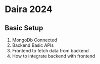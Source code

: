 # Daira 2024

## Basic Setup

1. MongoDb Connected
2. Backend Basic APIs
3. Frontend to fetch data from backend
4. How to integrate backend with frontend
